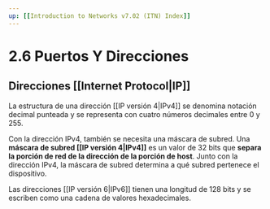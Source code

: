 ```yaml
---
up: [[Introduction to Networks v7.02 (ITN) Index]]
---
```

# 2.6 Puertos Y Direcciones

## Direcciones [[Internet Protocol|IP]]

La estructura de una dirección [[IP versión 4|IPv4]] se denomina notación decimal punteada y se representa con cuatro números decimales entre 0 y 255.

Con la dirección IPv4, también se necesita una máscara de subred. Una **máscara de subred [[IP versión 4|IPv4]]**  es un valor de 32 bits que **separa la porción de red de la dirección de la porción de host**. Junto con la dirección IPv4, la máscara de subred determina a qué subred pertenece el dispositivo.

Las direcciones [[IP versión 6|IPv6]] tienen una longitud de 128 bits y se escriben como una cadena de valores hexadecimales.

